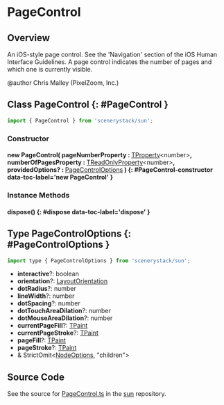 # PageControl

## Overview

An iOS-style page control. See the 'Navigation' section of the iOS Human Interface Guidelines.
A page control indicates the number of pages and which one is currently visible.

@author Chris Malley (PixelZoom, Inc.)

## Class PageControl {: #PageControl }


```js
import { PageControl } from 'scenerystack/sun';
```
### Constructor

#### new PageControl( pageNumberProperty : <span style="font-weight: 400;">[TProperty](../axon/TProperty.md)&lt;<span style="color: hsla(calc(var(--md-hue) + 180deg),80%,40%,1);">number</span>&gt;</span>, numberOfPagesProperty : <span style="font-weight: 400;">[TReadOnlyProperty](../axon/TReadOnlyProperty.md)&lt;<span style="color: hsla(calc(var(--md-hue) + 180deg),80%,40%,1);">number</span>&gt;</span>, providedOptions? : <span style="font-weight: 400;">[PageControlOptions](../sun/PageControl.md#PageControlOptions)</span> ) {: #PageControl-constructor data-toc-label='new PageControl' }

### Instance Methods

#### dispose() {: #dispose data-toc-label='dispose' }



## Type PageControlOptions {: #PageControlOptions }


```js
import type { PageControlOptions } from 'scenerystack/sun';
```


- **interactive**?: <span style="color: hsla(calc(var(--md-hue) + 180deg),80%,40%,1);">boolean</span>
- **orientation**?: [LayoutOrientation](../scenery/LayoutOrientation.md)
- **dotRadius**?: <span style="color: hsla(calc(var(--md-hue) + 180deg),80%,40%,1);">number</span>
- **lineWidth**?: <span style="color: hsla(calc(var(--md-hue) + 180deg),80%,40%,1);">number</span>
- **dotSpacing**?: <span style="color: hsla(calc(var(--md-hue) + 180deg),80%,40%,1);">number</span>
- **dotTouchAreaDilation**?: <span style="color: hsla(calc(var(--md-hue) + 180deg),80%,40%,1);">number</span>
- **dotMouseAreaDilation**?: <span style="color: hsla(calc(var(--md-hue) + 180deg),80%,40%,1);">number</span>
- **currentPageFill**?: [TPaint](../scenery/TPaint.md)
- **currentPageStroke**?: [TPaint](../scenery/TPaint.md)
- **pageFill**?: [TPaint](../scenery/TPaint.md)
- **pageStroke**?: [TPaint](../scenery/TPaint.md)
- &amp; StrictOmit&lt;[NodeOptions](../scenery/Node.md#NodeOptions), "children"&gt;




## Source Code

See the source for [PageControl.ts](https://github.com/phetsims/sun/blob/main/js/PageControl.ts) in the [sun](https://github.com/phetsims/sun) repository.
